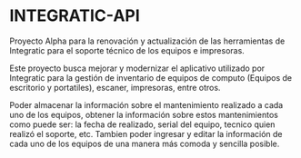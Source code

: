 # INTEGRATIC-API
Proyecto Alpha para la renovación y actualización de las herramientas de Integratic para el soporte técnico de los equipos e impresoras.

Este proyecto busca mejorar y modernizar el aplicativo utilizado por Integratic para la gestión de inventario de equipos de computo (Equipos de escritorio y portatiles),
escaner, impresoras, entre otros.

Poder almacenar la información sobre el mantenimiento realizado a cada uno de los equipos, obtener la información sobre estos mantenimientos como puede ser: la fecha
de realizado, serial del equipo, tecnico quien realizó el soporte, etc. Tambien poder ingresar y editar la información de cada uno de los equipos de una manera más
comoda y sencilla posible.
